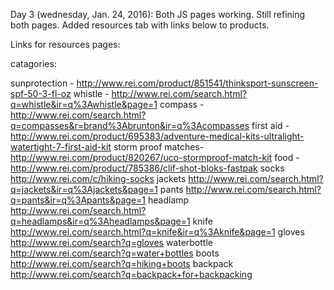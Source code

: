 Day 3 (wednesday, Jan. 24, 2016): Both JS pages working. Still refining both pages. Added resources tab with links below to products.

Links for resources pages:

catagories:

sunprotection - http://www.rei.com/product/851541/thinksport-sunscreen-spf-50-3-fl-oz
whistle - http://www.rei.com/search.html?q=whistle&ir=q%3Awhistle&page=1
compass - http://www.rei.com/search.html?q=compasses&r=brand%3Abrunton&ir=q%3Acompasses
first aid - http://www.rei.com/product/695383/adventure-medical-kits-ultralight-watertight-7-first-aid-kit
storm proof matches- http://www.rei.com/product/820267/uco-stormproof-match-kit
food - http://www.rei.com/product/785386/clif-shot-bloks-fastpak
socks http://www.rei.com/c/hiking-socks
jackets http://www.rei.com/search.html?q=jackets&ir=q%3Ajackets&page=1
pants http://www.rei.com/search.html?q=pants&ir=q%3Apants&page=1
headlamp http://www.rei.com/search.html?q=headlamps&ir=q%3Aheadlamps&page=1
knife http://www.rei.com/search.html?q=knife&ir=q%3Aknife&page=1
gloves http://www.rei.com/search?q=gloves
waterbottle http://www.rei.com/search?q=water+bottles
boots http://www.rei.com/search?q=hiking+boots
backpack http://www.rei.com/search?q=backpack+for+backpacking
